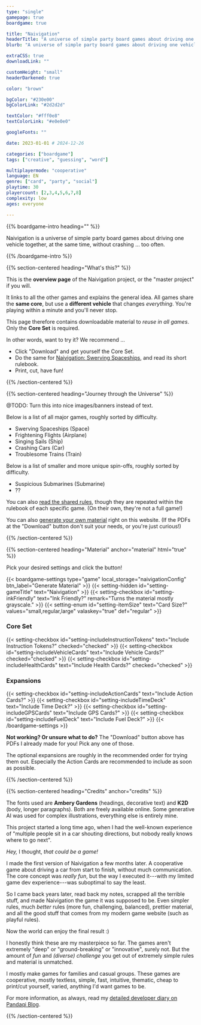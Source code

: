 ```yaml
---
type: "single"
gamepage: true
boardgame: true

title: "Naivigation"
headerTitle: "A universe of simple party board games about driving one vehicle together."
blurb: "A universe of simple party board games about driving one vehicle together, at the same time, without crashing too much."

extraCSS: true
downloadLink: ""

customHeight: "small"
headerDarkened: true

color: "brown"

bgColor: "#230e00"
bgColorLink: "#2d2d2d"

textColor: "#fff0e8"
textColorLink: "#e0e0e0"

googleFonts: ""

date: 2023-01-01 # 2024-12-26

categories: ["boardgame"]
tags: ["creative", "guessing", "word"]

multiplayermode: "cooperative"
language: EN
genre: ["card", "party", "social"]
playtime: 30
playercount: [2,3,4,5,6,7,8]
complexity: low
ages: everyone

---
```


{{% boardgame-intro heading="" %}}

Naivigation is a universe of simple party board games about driving one vehicle together, at the same time, without crashing ... too often.

{{% /boardgame-intro %}}

{{% section-centered heading="What's this?" %}}

This is the **overview page** of the Naivigation project, or the "master project" if you will. 

It links to all the other games and explains the general idea. All games share the **same core**, but use a **different vehicle** that changes _everything_. You're playing within a minute and you'll never stop.

This page therefore contains downloadable material to _reuse in all games_. Only the **Core Set** is required. 

In other words, want to try it? We recommend ...
* Click "Download" and get yourself the Core Set.
* Do the same for [Naivigation: Swerving Spaceships](/naivigation/visit/swerving-spaceships/), and read its short rulebook.
* Print, cut, have fun!

{{% /section-centered %}}

{{% section-centered heading="Journey through the Universe" %}}

@TODO: Turn this into nice images/banners instead of text.

Below is a list of all major games, roughly sorted by difficulty.

* Swerving Spaceships (Space)
* Frightening Flights (Airplane)
* Singing Sails (Ship)
* Crashing Cars (Car)
* Troublesome Trains (Train)

Below is a list of smaller and more unique spin-offs, roughly sorted by difficulty.

* Suspicious Submarines (Submarine)
* ??

You can also [read the shared rules](rules), though they are repeated within the rulebook of each specific game. (On their own, they're not a full game!)

You can also [generate your own material](#material) right on this website. (If the PDFs at the "Download" button don't suit your needs, or you're just curious!)

{{% /section-centered %}}

{{% section-centered heading="Material" anchor="material" html="true" %}}

<p>Pick your desired settings and click the button!</p>

{{< boardgame-settings type="game" local_storage="naivigationConfig" btn_label="Generate Material" >}}
	{{< setting-hidden id="setting-gameTitle" text="Naivigation" >}}
  {{< setting-checkbox id="setting-inkFriendly" text="Ink Friendly?" remark="Turns the material mostly grayscale." >}}
  {{< setting-enum id="setting-itemSize" text="Card Size?" values="small,regular,large" valaskey="true" def="regular" >}}

  <h3>Core Set</h3>
  {{< setting-checkbox id="setting-includeInstructionTokens" text="Include Instruction Tokens?" checked="checked" >}}
  {{< setting-checkbox id="setting-includeVehicleCards" text="Include Vehicle Cards?" checked="checked" >}}
  {{< setting-checkbox id="setting-includeHealthCards" text="Include Health Cards?" checked="checked" >}}

  <h3>Expansions</h3>
  {{< setting-checkbox id="setting-includeActionCards" text="Include Action Cards?" >}}
  {{< setting-checkbox id="setting-includeTimeDeck" text="Include Time Deck?" >}}
  {{< setting-checkbox id="setting-includeGPSCards" text="Include GPS Cards?" >}}
  {{< setting-checkbox id="setting-includeFuelDeck" text="Include Fuel Deck?" >}}
{{< /boardgame-settings >}}

<p class="settings-remark"><strong>Not working? Or unsure what to do?</strong> The "Download" button above has PDFs I already made for you! Pick any one of those.</p>

<p class="settings-remark">The optional expansions are roughly in the recommended order for trying them out. Especially the Action Cards are recommended to include as soon as possible.</p>

{{% /section-centered %}}

{{% section-centered heading="Credits" anchor="credits" %}}

The fonts used are **Ambery Gardens** (headings, decorative text) and **K2D** (body, longer paragraphs). Both are freely available online. Some generative AI was used for complex illustrations, everything else is entirely mine.

This project started a long time ago, when I had the well-known experience of "multiple people sit in a car shouting directions, but nobody really knows where to go next".

_Hey,_ I thought, _that could be a game!_

I made the first version of Naivigation a few months later. A cooperative game about driving a car from start to finish, without much communication. The core concept was _really fun_, but the way I executed it---with my limited game dev experience---was suboptimal to say the least.

So I came back years later, read back my notes, scrapped all the terrible stuff, and made Naivigation the game it was supposed to be. Even simpler rules, much _better_ rules (more fun, challenging, balanced), prettier material, and all the good stuff that comes from my modern game website (such as playful rules).

Now the world can enjoy the final result :)

I honestly think these are my masterpiece so far. The games aren't extremely "deep" or "ground-breaking" or "innovative", surely not. But the amount of _fun_ and _(diverse) challenge_ you get out of extremely simple rules and material is unmatched. 

I mostly make games for families and casual groups. These games are cooperative, mostly textless, simple, fast, intuitive, thematic, cheap to print/cut yourself, varied, anything I'd want games to be.

For more information, as always, read my [detailed developer diary on Pandaqi Blog](/blog/boardgames/naivigation/).

{{% /section-centered %}}
